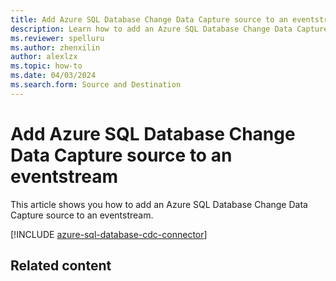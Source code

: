 ```yaml
---
title: Add Azure SQL Database Change Data Capture source to an eventstream
description: Learn how to add an Azure SQL Database Change Data Capture source to an eventstream.
ms.reviewer: spelluru
ms.author: zhenxilin
author: alexlzx
ms.topic: how-to
ms.date: 04/03/2024
ms.search.form: Source and Destination
---
```


# Add Azure SQL Database Change Data Capture source to an eventstream
This article shows you how to add an Azure SQL Database Change Data Capture source to an eventstream.

[!INCLUDE [azure-sql-database-cdc-connector](../includes/azure-sql-database-cdc-source-connector.md)]

## Related content

